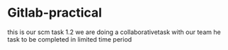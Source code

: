 # Gitlab-practical
this is our scm task 1.2 
we are doing a collaborativetask with our team 
he task to be completed in limited time period
